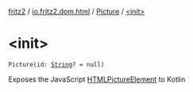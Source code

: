 [fritz2](../../index.md) / [io.fritz2.dom.html](../index.md) / [Picture](index.md) / [&lt;init&gt;](./-init-.md)

# &lt;init&gt;

`Picture(id: `[`String`](https://kotlinlang.org/api/latest/jvm/stdlib/kotlin/-string/index.html)`? = null)`

Exposes the JavaScript [HTMLPictureElement](https://developer.mozilla.org/en/docs/Web/API/HTMLPictureElement) to Kotlin

